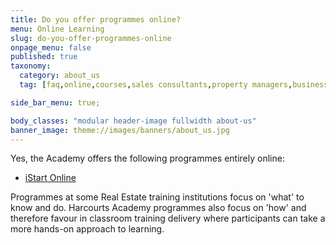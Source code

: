 ```yaml
---
title: Do you offer programmes online?
menu: Online Learning
slug: do-you-offer-programmes-online
onpage_menu: false
published: true
taxonomy:
  category: about_us
  tag: [faq,online,courses,sales consultants,property managers,business owners,managers,office administrators]

side_bar_menu: true;

body_classes: "modular header-image fullwidth about-us"
banner_image: theme://images/banners/about_us.jpg
---
```


Yes, the Academy offers the following programmes entirely online:

- [iStart Online](/courses/sales/istart)

Programmes at some Real Estate training institutions focus on 'what' to know and do. Harcourts Academy programmes also focus on 'how' and therefore favour in classroom training delivery where participants can take a more hands-on approach to learning.
